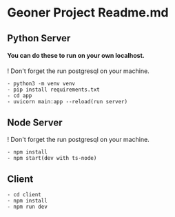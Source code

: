 # Geoner Project Readme.md

## Python Server
#### You can do these to run on your own localhost.
! Don't forget the run postgresql on your machine.
```
- python3 -m venv venv 
- pip install requirements.txt
- cd app
- uvicorn main:app --reload(run server)
```

## Node Server
! Don't forget the run postgresql on your machine.
```
- npm install
- npm start(dev with ts-node)
```


## Client
```
- cd client
- npm install 
- npm run dev
```